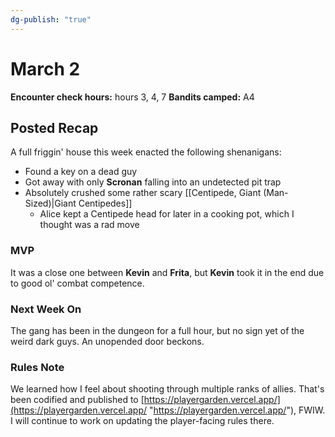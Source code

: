 ```yaml
---
dg-publish: "true"
---
```

# March 2
**Encounter check hours:** hours 3, 4, 7
**Bandits camped:** A4

## Posted Recap
A full friggin' house this week enacted the following shenanigans:

- Found a key on a dead guy
- Got away with only **Scronan** falling into an undetected pit trap
- Absolutely crushed some rather scary [[Centipede, Giant (Man-Sized)|Giant Centipedes]]
    - Alice kept a Centipede head for later in a cooking pot, which I thought was a rad move
    

### MVP

It was a close one between **Kevin** and **Frita**, but **Kevin** took it in the end due to good ol' combat competence.

### Next Week On

The gang has been in the dungeon for a full hour, but no sign yet of the weird dark guys. An unopended door beckons.

### Rules Note

We learned how I feel about shooting through multiple ranks of allies. That's been codified and published to [https://playergarden.vercel.app/](https://playergarden.vercel.app/ "https://playergarden.vercel.app/"), FWIW. I will continue to work on updating the player-facing rules there.